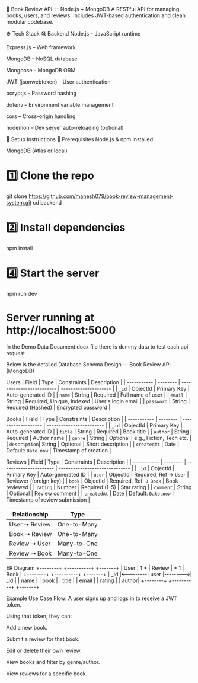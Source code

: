 📘 Book Review API — Node.js + MongoDB
A RESTful API for managing books, users, and reviews. Includes JWT-based authentication and clean modular codebase.

⚙️ Tech Stack
🛠 Backend
Node.js – JavaScript runtime

Express.js – Web framework

MongoDB – NoSQL database

Mongoose – MongoDB ORM

JWT (jsonwebtoken) – User authentication

bcryptjs – Password hashing

dotenv – Environment variable management

cors – Cross-origin handling

nodemon – Dev server auto-reloading (optional)

🚀 Setup Instructions
🔁 Prerequisites
Node.js & npm installed

MongoDB (Atlas or local)

# 1️⃣ Clone the repo
git clone https://github.com/mahesh079/book-review-management-system.git
cd backend

# 2️⃣ Install dependencies
npm install

# 4️⃣ Start the server
npm run dev
# Server running at http://localhost:5000

In the Demo Data Document.docx file there is dummy data to test each api request

 Below is the detailed Database Schema Design — Book Review API (MongoDB)

Users
 | Field       | Type     | Constraints               | Description           |
| ----------- | -------- | ------------------------- | --------------------- |
| `_id`       | ObjectId | Primary Key               | Auto-generated ID     |
| `name`      | String   | Required                  | Full name of user     |
| `email`     | String   | Required, Unique, Indexed | User's login email    |
| `password`  | String   | Required (Hashed)         | Encrypted password    |

Books
| Field       | Type     | Constraints         | Description              |
| ----------- | -------- | ------------------- | ------------------------ |
| `_id`       | ObjectId | Primary Key         | Auto-generated ID        |
| `title`     | String   | Required            | Book title               |
| `author`    | String   | Required            | Author name              |
| `genre`     | String   | Optional            | e.g., Fiction, Tech etc. |
| `description`| String   | Optional            | Short description        |
| `createdAt` | Date     | Default: `Date.now` | Timestamp of creation    |

Reviews
| Field       | Type     | Constraints            | Description                    |
| ----------- | -------- | ---------------------- | ------------------------------ |
| `_id`       | ObjectId | Primary Key            | Auto-generated ID              |
| `user`      | ObjectId | Required, Ref → `User` | Reviewer (foreign key)         |
| `book`      | ObjectId | Required, Ref → `Book` | Book reviewed                  |
| `rating`    | Number   | Required (1–5)         | Star rating                    |
| `comment`   | String   | Optional               | Review comment                 |
| `createdAt` | Date     | Default: `Date.now`    | Timestamp of review submission |

| Relationship  | Type        |
| ------------- | ----------- |
| User ➝ Review | One-to-Many |
| Book ➝ Review | One-to-Many |
| Review ➝ User | Many-to-One |
| Review ➝ Book | Many-to-One |



ER Diagram
+--------+         +----------+         +-------+
|  User  | 1     * |  Review  | *     1 | Book  |
+--------+         +----------+         +-------+
| _id    |<--------| user     |-------->| _id   |
| name   |         | book     |         | title |
| email  |         | rating   |         | author|
+--------+         +----------+         +-------+


Example Use Case Flow:
A user signs up and logs in to receive a JWT token.

Using that token, they can:

Add a new book.

Submit a review for that book.

Edit or delete their own review.

View books and filter by genre/author.

View reviews for a specific book.
